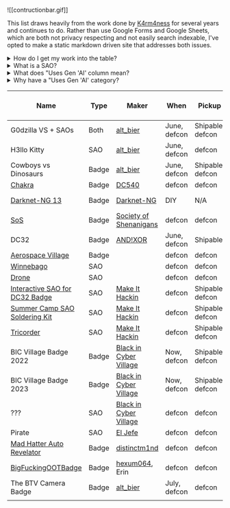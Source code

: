 									
![[contructionbar.gif]]

This list draws heavily from the work done by [K4rm4ness](https://twitter.com/K4rm4ness) for several years and continues to do. Rather than use Google Forms and Google Sheets, which are both not privacy respecting and not easily search indexable, I've opted to make a static markdown driven site that addresses both issues. 

<details>
<summary>How do I get my work into the table?</summary>

Message https://freeradical.zone/@kamenrunner

</details>
<details>
<summary>What is a SAO?</summary>

Shitty Add-On (SAO) is a printed circuit board (PCB) meant to be attached to badge-sized PCBs. For more verbose details and history of the standard, please see [Hackaday's article](https://hackaday.com/2019/03/20/introducing-the-shitty-add-on-v1-69bis-standard/)!

</details>
<details>
<summary>What does "Uses Gen 'AI' column mean?</summary>

Examples of use include:
- Using for on-badge art
- Using for social marketing
- Using for badge related challenges
- Using for code generation

Examples that are **not** usage:
- Using Kicad's autorouting

</details>
<details>
<summary>Why have a "Uses Gen 'AI' category?</summary>

DEF CON has had an 'Artist' category badge for a number of years. There are those who may wish to distinguish badges that similarly value artists by having all creativity done by humans.

</details>

| Name                                                                                                         | Type  | Maker                                                          | When         | Pickup           | Purchasing                                                                                                                             | Cost    | Uses Gen 'AI'? |
| ------------------------------------------------------------------------------------------------------------ | ----- | -------------------------------------------------------------- | ------------ | ---------------- | -------------------------------------------------------------------------------------------------------------------------------------- | ------- | -------------- |
| G0dzilla VS + SAOs                                                                                           | Both  | [alt_bier](https://defcon.social/@alt_bier)                    | June, defcon | Shipable, defcon | [Indiegogo](https://www.indiegogo.com/projects/badgelife-wearable-art-by-altbier-for-dc32), defcon                                     | $60     | ???            |
| H3llo Kitty                                                                                                  | SAO   | [alt_bier](https://defcon.social/@alt_bier)                    | June, defcon | defcon           | [Indiegogo](https://www.indiegogo.com/projects/badgelife-wearable-art-by-altbier-for-dc32), defcon                                     | $30     | ???            |
| Cowboys vs Dinosaurs                                                                                         | Badge | [alt_bier](https://defcon.social/@alt_bier)                    | June, defcon | Shipable, defcon | [Indiegogo](https://www.indiegogo.com/projects/badgelife-wearable-art-by-altbier-for-dc32), defcon                                     | $60     | ???            |
| [Chakra](https://dc540.org/xxx/product/chakra-badge-2024/)                                                   | Badge | [DC540](https://defcon.social/@dc540)                          | defcon       | defcon           | defcon                                                                                                                                 | $100    | ???            |
| [Darknet-NG 13](https://darknet-ng.network/darknet-ng-13-badge/)                                             | Badge | [Darknet-NG](https://defcon.social/@DarknetNG)                 | DIY          | N/A              | DIY: [Manifest](https://darknet-ng.network/darknet-ng-13-badge/)                                                                       | DIY     | Yes            |
| [SoS](https://www.indiegogo.com/projects/society-of-shenanigans-defcon-32-badge#/)                           | Badge | [Society of Shenanigans](https://twitter.com/ClubOfRoguery)    | defcon       | defcon           | [Indiegogo](https://www.indiegogo.com/projects/society-of-shenanigans-defcon-32-badge#/)                                               | $50     | ???            |
| DC32                                                                                                         | Badge | [AND!XOR](https://www.andnxor.com/)                            | June, defcon | Shipable         | [Website](https://shop.andnxor.com/products/and-xor-dc32-philanthropist-badge), defcon                                                 | ???     | Yes            |
| [Aerospace Village](https://www.aerospacevillage.org/dc32-badge)                                             | Badge |                                                                | defcon       | defcon           | defcon                                                                                                                                 | $160    | ???            |
| [Winnebago](https://www.aerospacevillage.org/dc32-badge)                                                     | SAO   |                                                                | defcon       | defcon           | defcon                                                                                                                                 | $20     |                |
| [Drone](https://www.aerospacevillage.org/dc32-badge)                                                         | SAO   |                                                                | defcon       | defcon           | defcon                                                                                                                                 | $20     |                |
| [Interactive SAO for DC32 Badge](https://makeithackin.myshopify.com/products/interactive-sao-for-dc32-badge) | SAO   | [Make It Hackin](https://infosec.exchange/@makeithackin)       | defcon       | Shipable, defcon | [Website](https://makeithackin.myshopify.com/products/interactive-sao-for-dc32-badge), defcon                                          | $20     |                |
| [Summer Camp SAO Soldering Kit](https://makeithackin.myshopify.com/products/summer-camp-sao-soldering-kit)   | SAO   | [Make It Hackin](https://infosec.exchange/@makeithackin)       | defcon       | Shipable, defcon | [Website](https://makeithackin.myshopify.com/products/interactive-sao-for-dc32-badge), defcon                                          | $10     |                |
| [Tricorder](https://github.com/MakeItHackin/tricorderSAO)                                                    | SAO   | [Make It Hackin](https://infosec.exchange/@makeithackin)       | defcon       | Shipable, defcon | [Website]([https://www.tindie.com/products/35561/](https://www.tindie.com/products/35561/)), defcon                                    | $10     |                |
| BIC Village Badge 2022                                                                                       | Badge | [Black in Cyber Village](https://defcon.social/@blacksincyber) | Now, defcon  | Shipable, defcon | [Website](https://blacksincyber.square.site/product/bic-village-badge-2022/4?cp=true&sa=false&sbp=false&q=false&category_id=2), defcon | $65     | ???            |
| BIC Village Badge 2023                                                                                       | Badge | [Black in Cyber Village](https://defcon.social/@blacksincyber) | Now, defcon  | Shipable, defcon | [Website](https://blacksincyber.square.site/product/bic-village-badge-2023/1?cp=true&sa=false&sbp=false&q=false&category_id=2), defcon | $65     | ???            |
| ???                                                                                                          | SAO   | [Black in Cyber Village](https://defcon.social/@blacksincyber) | defcon       | defcon           | defcon                                                                                                                                 | ???     | ???            |
| Pirate                                                                                                       | SAO   | [El Jefe](https://infosec.exchange/@eljefedsecurit)            | defcon       | defcon           | defcon                                                                                                                                 | ???     | ???            |
| [Mad Hatter Auto Revelator](https://infosec.exchange/@distinctm1nd/112856570881981157)                       | Badge | [distinctm1nd](https://infosec.exchange/@distinctm1nd)         | defcon       | defcon           | defcon                                                                                                                                 | ???     | ???            |
| [BigFuckingOOTBadge](https://hackaday.io/project/196537-bigfuckingootbadge)                                  | Badge | [hexum064](https://defcon.social/@Hexum064), Erin              | defcon       | defcon           | defcon                                                                                                                                 | $100    | ???            |
| The BTV Camera Badge                                                                                         | Badge | [alt_bier](https://defcon.social/@alt_bier)                    | July, defcon | defcon           | [Website](https://www.eventbrite.com/e/the-btv-camera-badge-def-con-32-vegas-pickup-only-tickets-941746377767), defcon                 | $80-140 | ???            |
|                                                                                                              |       |                                                                |              |                  |                                                                                                                                        |         |                |
